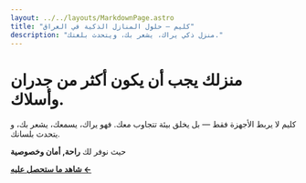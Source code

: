 ```yaml
---
layout: ../../layouts/MarkdownPage.astro
title: "كليم — حلول المنازل الذكية في العراق"
description: "منزل ذكي يراك، يشعر بك، ويتحدث بلغتك."
---
```



# منزلك يجب أن يكون أكثر من جدران وأسلاك.

كليم  لا يربط الأجهزة فقط — بل يخلق بيئة تتجاوب معك.
فهو يراك، يسمعك، يشعر بك، و يتحدث بلسانك.

حيث نوفر لك **راحة, أمان وخصوصية**

 **[شاهد ما ستحصل عليه ←](/ar/features)**
